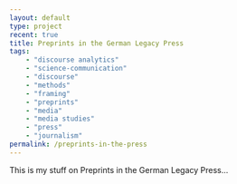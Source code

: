 ```yaml
---
layout: default
type: project
recent: true
title: Preprints in the German Legacy Press
tags: 
    - "discourse analytics"
    - "science-communication"
    - "discourse"
    - "methods"
    - "framing"
    - "preprints"
    - "media"
    - "media studies"
    - "press"
    - "journalism"
permalink: /preprints-in-the-press
---
```


This is my stuff on Preprints in the German Legacy Press...
